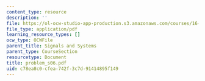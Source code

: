 ```yaml
---
content_type: resource
description: ''
file: https://ol-ocw-studio-app-production.s3.amazonaws.com/courses/16-01-unified-engineering-i-ii-iii-iv-fall-2005-spring-2006/c78ea8c0cfea742f3c7d91414895f149_problem_s06.pdf
file_type: application/pdf
learning_resource_types: []
ocw_type: OCWFile
parent_title: Signals and Systems
parent_type: CourseSection
resourcetype: Document
title: problem_s06.pdf
uid: c78ea8c0-cfea-742f-3c7d-91414895f149
---
```

